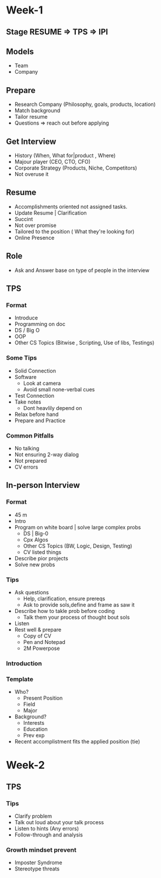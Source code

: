 # Week-1
## Stage RESUME => TPS => IPI
## Models
  * Team
  * Company
## Prepare
  * Research Company (Philosophy, goals, products, location)
  * Match background
  * Tailor resume
  * Questions => reach out before applying
 
 ## Get Interview
  * History (When, What for|product , Where)
  * Majour player (CEO, CTO, CFO)
  * Corporate Strategy (Products, Niche, Competitors)
  * Not overuse it
 ## Resume
  * Accomplishments oriented not assigned tasks.
  * Update Resume | Clarification
  * Succint
  * Not over promise
  * Tailored to the position ( What they're looking for)
  * Online Presence
## Role
  * Ask and Answer base on type of people in the interview
## TPS
  ### Format
  * Introduce
  * Programming on doc
  * DS / Big O
  * OOP
  * Other CS Topics (Bitwise , Scripting, Use of libs, Testings)
  ### Some Tips
  * Solid Connection
  * Software
    * Look at camera
    * Avoid small none-verbal cues
  * Test Connection
  * Take notes
    * Dont heavlily depend on
  * Relax before hand
   * Prepare and Practice
  ### Common Pitfalls
  * No talking
  * Not ensuring 2-way dialog
  * Not prepared
  * CV errors
## In-person Interview
### Format
* 45 m
* Intro
* Program on white board | solve large complex probs
  * DS | Big-0
  * Cpx Algos
  * Other CS Topics (BW, Logic, Design, Testing)
  * CV listed things
* Describe pior projects
* Solve new probs
### Tips
* Ask questions
  * Help, clarification, ensure prereqs
  * Ask to provide sols,define and frame as saw it
* Describe how to takle prob before coding
  * Talk them your process of thought bout sols
* Listen
* Rest well & prepare
  * Copy of CV 
  * Pen and Notepad
  * 2M Powerpose
### Introduction
### Template
* Who? 
  * Present Position
  * Field
  * Major
* Background?
  * Interests
  * Education
  * Prev exp
* Recent accomplistment fits the applied position (tie)

# Week-2
## TPS
### Tips
* Clarify problem
* Talk out loud about your talk process
* Listen to hints (Any errors)
* Follow-through and analysis
### Growth mindset prevent
* Imposter Syndrome
* Stereotype threats